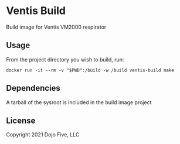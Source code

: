 # Ventis Build
Build image for Ventis VM2000 respirator

## Usage
From the project directory you wish to build, run:

`docker run -it --rm -v "$PWD":/build -w /build ventis-build make`


## Dependencies
A tarball of the sysroot is included in the build image project

## License
Copyright 2021 Dojo Five, LLC
